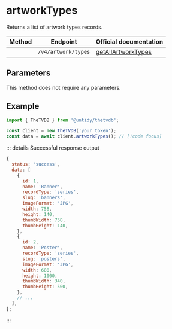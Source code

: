 # artworkTypes

Returns a list of artwork types records.

| Method                          | Endpoint            | Official documentation                                                                      |
| ------------------------------- | ------------------- | ------------------------------------------------------------------------------------------- |
| <Badge type="tip" text="GET" /> | `/v4/artwork/types` | [getAllArtworkTypes](https://thetvdb.github.io/v4-api/#/Artwork%20Types/getAllArtworkTypes) |

## Parameters

This method does not require any parameters.

## Example

```js
import { TheTVDB } from '@untidy/thetvdb';

const client = new TheTVDB('your token');
const data = await client.artworkTypes(); // [!code focus]
```

::: details Successful response output

```js
{
  status: 'success',
  data: [
    {
      id: 1,
      name: 'Banner',
      recordType: 'series',
      slug: 'banners',
      imageFormat: 'JPG',
      width: 758,
      height: 140,
      thumbWidth: 758,
      thumbHeight: 140,
    },
    {
      id: 2,
      name: 'Poster',
      recordType: 'series',
      slug: 'posters',
      imageFormat: 'JPG',
      width: 680,
      height: 1000,
      thumbWidth: 340,
      thumbHeight: 500,
    },
    // ...
  ],
};
```

:::
